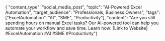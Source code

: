 { "content_type": "social_media_post", "topic": "AI-Powered Excel Automation", "target_audience": "Professionals, Business Owners", "tags": ["ExcelAutomation", "AI", "SME", "Productivity"], "content": "Are you still spending hours on manual Excel tasks? Our AI-powered tool can help you automate your workflow and save time. Learn how: [Link to Website] #ExcelAutomation #AI #SME #Productivity"}